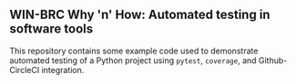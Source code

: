 WIN-BRC Why 'n' How: Automated testing in software tools
--------------------------------------------------------


This repository contains some example code used to demonstrate automated
testing of a Python project using `pytest`, `coverage`, and Github-CircleCI
integration.
